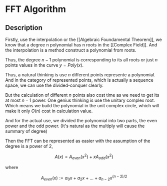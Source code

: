 # FFT Algorithm

## Description

Firstly, use the interpolation or the [[Algebraic Foundamental Theorem]], we know that a degree n polynomial has n roots in the [[Complex Field]]. And the interpolation is a method construct a polynomial from roots.

Thus, the degree $n - 1$ polynomial is corresponding to its all roots or just $n$ points values in the curve $y = Poly(x)$.

Thus, a natural thinking is use $n$ different points represente a polynomial. And in the category of represented points, which is actually a sequence space, we can use the divided-conquer clearly.

But the calculation of different $n$ points also cost time as we need to get its at most $n - 1$ power. One genius thinking is use the unitary complex root. Which means we build the polynomial in the unit complex circle, which will make it only $O(n)$ cost in calculation value.

And for the actual use, we divided the polynomial into two parts, the even power and the odd power. (It's natural as the multiply will cause the summary of degree)

Then the FFT can be represented as easier with the assumption of the degree is a power of 2,

$$ A(x) = A_{even}(x^2) + xA_{odd}(x^2)$$

where 

$$ A_{even}(x) := a_0 x + a_2 x + \ldots + a_{n - 2} x^{(n - 2)/2} $$

